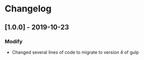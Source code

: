 # Changelog

## [1.0.0] - 2019-10-23

### Modify

- Changed several lines of code to migrate to version 4 of gulp
